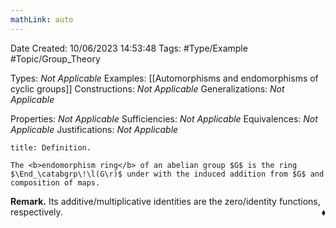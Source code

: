 ```yaml
---
mathLink: auto
---
```


<div class="topSpace"></div>

Date Created: 10/06/2023 14:53:48
Tags: #Type/Example #Topic/Group_Theory

Types: <i>Not Applicable</i>
Examples: [[Automorphisms and endomorphisms of cyclic groups]]
Constructions: <i>Not Applicable</i>
Generalizations: <i>Not Applicable</i>

Properties: <i>Not Applicable</i>
Sufficiencies: <i>Not Applicable</i>
Equivalences: <i>Not Applicable</i>
Justifications: <i>Not Applicable</i>

``` ad-Definition
title: Definition.

The <b>endomorphism ring</b> of an abelian group $G$ is the ring $\End_\catabgrp\!\l(G\r)$ under with the induced addition from $G$ and composition of maps.

```

<b>Remark.</b> Its additive/multiplicative identities are the zero/identity functions, respectively.<span style="float:right;">$\blacklozenge$</span>

